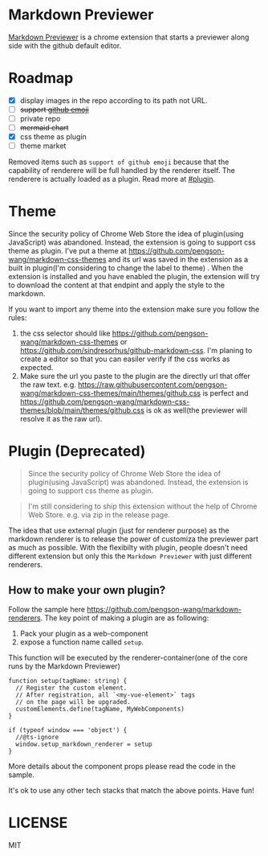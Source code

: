 # Markdown Previewer

[Markdown Previewer](https://chrome.google.com/webstore/detail/markdown-previewer/pkafcdoobiajoadnphldaglkoadicmgd) is a chrome extension that starts a previewer along side with the github default editor.

# Roadmap

- [x] display images in the repo according to its path not URL.
- [ ] ~~support [github emoji](https://github.com/ikatyang/emoji-cheat-sheet/blob/master/README.md)~~
- [ ] private repo
- [ ] ~~mermaid chart~~
- [x] css theme as plugin
- [ ] theme market

Removed items such as `support of github emoji` because that the capability of renderere will be full handled by the renderer itself. The renderere is actually loaded as a plugin. Read more at [#plugin](Plugin).

# Theme

Since the security policy of Chrome Web Store the idea of plugin(using JavaScript) was abandoned. Instead, the extension is going to support css theme as plugin. I've put a theme at https://github.com/pengson-wang/markdown-css-themes and its url was saved in the extension as a built in plugin(I'm considering to change the label to theme) . When the extension is installed and you have enabled the plugin, the extension will try to download the content at that endpint and apply the style to the markdown.

If you want to import any theme into the extension make sure you follow the rules:

1. the css selector should like https://github.com/pengson-wang/markdown-css-themes or https://github.com/sindresorhus/github-markdown-css. I'm planing to create a editor so that you can easiler verify if the css works as expected.
2. Make sure the url you paste to the plugin are the directly url that offer the raw text. e.g. https://raw.githubusercontent.com/pengson-wang/markdown-css-themes/main/themes/github.css is perfect and https://github.com/pengson-wang/markdown-css-themes/blob/main/themes/github.css is ok as well(the previewer will resolve it as the raw url).

# Plugin (Deprecated)

> Since the security policy of Chrome Web Store the idea of plugin(using JavaScript) was abandoned. Instead, the extension is going to support css theme as plugin.

> I'm still considering to ship this extension without the help of Chrome Web Store. e.g. via zip in the release page.

The idea that use external plugin (just for renderer purpose) as the markdown renderer is to release the power of customiza the previewer part as much as possible. With the flexibilty with plugin, people doesn't need different extension but only this the `Markdown Previewer` with just different renderers.

## How to make your own plugin?

Follow the sample here https://github.com/pengson-wang/markdown-renderers. The key point of making a plugin are as following:

1. Pack your plugin as a web-component
2. expose a function name called `setup`.

This function will be executed by the renderer-container(one of the core runs by the Markdown Previewer)

```
function setup(tagName: string) {
  // Register the custom element.
  // After registration, all `<my-vue-element>` tags
  // on the page will be upgraded.
  customElements.define(tagName, MyWebComponents)
}

if (typeof window === 'object') {
  //@ts-ignore
  window.setup_markdown_renderer = setup
}
```

More details about the component props please read the code in the sample.

It's ok to use any other tech stacks that match the above points. Have fun!

# LICENSE

MIT
